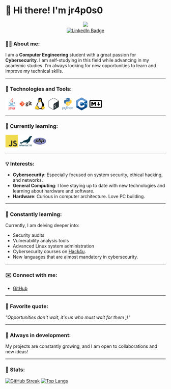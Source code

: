 # 👋 Hi there! I'm jr4p0s0

<div id="header" align="center">
  <img src="https://media3.giphy.com/media/v1.Y2lkPTc5MGI3NjExcWlmb2lndDU0bWluZHZmM2dsdXh6bGVraTY0N2d2bG96Y2EzMTNlNSZlcD12MV9pbnRlcm5hbF9naWZfYnlfaWQmY3Q9cw/Zebztgv7jmkoLe1DoY/giphy.gif" width="100"/>
</div>

<div id="badges" align="center">
  <a href="https://linkedin.com/in/jrt0/">
    <img src="https://img.shields.io/badge/LinkedIn-blue?style=for-the-badge&logo=linkedin&logoColor=white" alt="LinkedIn Badge"/>
  </a>
</div>

### 👨‍💻 About me:
I am a **Computer Engineering** student with a great passion for **Cybersecurity**. I am self-studying in this field while advancing in my academic studies. I'm always looking for new opportunities to learn and improve my technical skills.

---

### 🚀 Technologies and Tools:

<div>
  <img src="https://github.com/devicons/devicon/blob/master/icons/java/java-original-wordmark.svg" title="Java" alt="Java" width="40" height="40"/>
  <img src="https://github.com/devicons/devicon/blob/master/icons/git/git-original-wordmark.svg" title="Git" alt="Git" width="40" height="40"/>
  <img src="https://github.com/devicons/devicon/blob/master/icons/linux/linux-original.svg" title="Linux" alt="Linux" width="40" hight="40">
  <img src="https://github.com/devicons/devicon/blob/master/icons/bash/bash-original.svg" title="Bash" alt="Bash" width="40" hight="40">
  <img src="https://github.com/devicons/devicon/blob/master/icons/python/python-original-wordmark.svg" title="Python" alt="Python" width="40" hight="40">
  <img src="https://github.com/devicons/devicon/blob/master/icons/cplusplus/cplusplus-original.svg" title="C++" alt="C++" width="40" hight="40">
  <img src="https://github.com/devicons/devicon/blob/master/icons/markdown/markdown-original.svg" title="MarkDown" alt="MarkDown" width="40" hight="40">
</div>

---

### 📖 Currently learning:

<div>
  <img src="https://github.com/devicons/devicon/blob/master/icons/javascript/javascript-original.svg" title="JS" alt="JS" width="40" height="40"/>
  <img src="https://github.com/devicons/devicon/blob/master/icons/mariadb/mariadb-original-wordmark.svg" title="MariaDB" alt="MariaDB" width="40" height="40"/>
  <img src="https://github.com/devicons/devicon/blob/master/icons/php/php-original.svg" title="PHP" alt="PHP" width="40" hight="40">
</div>

---

### 💡 Interests:
- **Cybersecurity**: Especially focused on system security, ethical hacking, and networks.
- **General Computing**: I love staying up to date with new technologies and learning about hardware and software.
- **Hardware**: Curious in computer architecture. Love PC building.

---

### 🌱 Constantly learning:
Currently, I am delving deeper into:
- Security audits
- Vulnerability analysis tools
- Advanced Linux system administration
- Cybersecurity courses on [Hack4u](https://hack4u.io).
- New languages that are almost mandatory in cybersecurity.

---

### ✉️ Connect with me:
- [GitHub](https://github.com/jr4p0s0)

---

### 💬 Favorite quote:
*"Opportunities don't wait, it's us who must wait for them ;)"*

---

### 🚧 Always in development:
My projects are constantly growing, and I am open to collaborations and new ideas!

---

### 📌 Stats:

[![GitHub Streak](http://github-readme-streak-stats.herokuapp.com?user=jr4p0s0&theme=dark&background=000000)](https://git.io/streak-stats)
[![Top Langs](https://github-readme-stats.vercel.app/api/top-langs/?username=jr4p0s0&layout=compact&theme=vision-friendly-dark)](https://github.com/anuraghazra/github-readme-stats)

